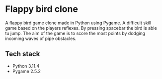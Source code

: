 # Flappy bird clone

A flappy bird game clone made in Python using Pygame. A difficult skill game based on the players reflexes. By pressing spacebar the bird is able tu jump. The aim of the game is to score the most points by dodging incoming waves of pipe obstacles.

## Tech stack

- Python 3.11.4
- Pygame 2.5.2

